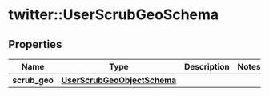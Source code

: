 # twitter::UserScrubGeoSchema


## Properties
Name | Type | Description | Notes
------------ | ------------- | ------------- | -------------
**scrub_geo** | [**UserScrubGeoObjectSchema**](UserScrubGeoObjectSchema.md) |  | 


